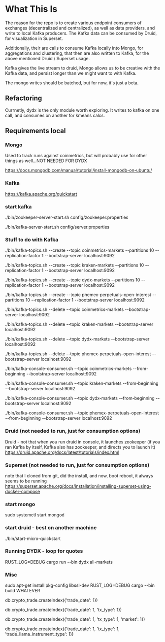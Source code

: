 # What This Is

The reason for the repo is to create various endpoint consumers of exchanges (decentralized and centralized), as well as data providers, and write to local Kafka producers.  The Kafka data can be consumed by Druid, for visualization in Superset.  

Additionally, their are calls to consume Kafka locally into Mongo, for aggregations and clustering, that then are also written to Kafka, for the above mentioned Druid / Superset usage.

Kafka gives the live stream to druid, Mongo allows us to be creative with the Kafka data, and persist longer than we might want to with Kafka.

The mongo writes should be batched, but for now, it's just a beta. 

## Refactoring

Currnetly, dydx is the only module worth exploring.  It writes to kafka on one call, and consumes on another for kmeans calcs.  


## Requirements local

### Mongo

Used to track runs against coinmetrics, but will probably use for other things as well...NOT NEEDED FOR DYDX

https://docs.mongodb.com/manual/tutorial/install-mongodb-on-ubuntu/

### Kafka

https://kafka.apache.org/quickstart

### start kafka

./bin/zookeeper-server-start.sh config/zookeeper.properties

./bin/kafka-server-start.sh config/server.properties


### Stuff to do with Kafka

./bin/kafka-topics.sh --create --topic coinmetrics-markets --partitions 10 --replication-factor 1 --bootstrap-server localhost:9092

./bin/kafka-topics.sh --create --topic kraken-markets --partitions 10 --replication-factor 1 --bootstrap-server localhost:9092

./bin/kafka-topics.sh --create --topic dydx-markets --partitions 10 --replication-factor 1 --bootstrap-server localhost:9092

./bin/kafka-topics.sh --create --topic phemex-perpetuals-open-interest --partitions 10 --replication-factor 1 --bootstrap-server localhost:9092

./bin/kafka-topics.sh --delete --topic coinmetrics-markets --bootstrap-server localhost:9092

./bin/kafka-topics.sh --delete --topic kraken-markets --bootstrap-server localhost:9092

./bin/kafka-topics.sh --delete --topic dydx-markets --bootstrap-server localhost:9092

./bin/kafka-topics.sh --delete --topic phemex-perpetuals-open-interest --bootstrap-server localhost:9092

./bin/kafka-console-consumer.sh --topic coinmetrics-markets --from-beginning --bootstrap-server localhost:9092

./bin/kafka-console-consumer.sh --topic kraken-markets --from-beginning --bootstrap-server localhost:9092

./bin/kafka-console-consumer.sh --topic dydx-markets --from-beginning --bootstrap-server localhost:9092

./bin/kafka-console-consumer.sh --topic phemex-perpetuals-open-interest --from-beginning --bootstrap-server localhost:9092





### Druid (not needed to run, just for consumption options)

Druid - not that when you run druid in console, it launches zookeeper (if you ran Kafka by itself, Kafka also has zookeeper, and directs you to launch it)
https://druid.apache.org/docs/latest/tutorials/index.html


### Superset  (not needed to run, just for consumption options)

note that I cloned from git, did the install, and now, boot reboot, it always seems to be running
https://superset.apache.org/docs/installation/installing-superset-using-docker-compose


### start mongo
sudo systemctl start mongod

### start druid - best on another machine
./bin/start-micro-quickstart 


### Running DYDX - loop for quotes
RUST_LOG=DEBUG cargo run --bin dydx all-markets



### Misc


sudo apt-get install pkg-config libssl-dev
RUST_LOG=DEBUG cargo --bin build WHATEVER


db.crypto_trade.createIndex({'trade_date': 1})

db.crypto_trade.createIndex({'trade_date': 1, 'tx_type': 1})

db.crypto_trade.createIndex({'trade_date': 1, 'tx_type': 1, 'market': 1})

db.crypto_trade.createIndex({'trade_date': 1, 'tx_type': 1, 'trade_llama_instrument_type': 1})
